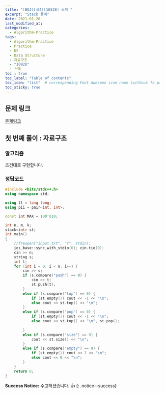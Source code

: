 ```yaml
---
title: "[BOJ][실4][10828] 스텍 "
excerpt: "Stack 풀이"
date: 2021-01-20
last_modified_at:
categories:
  - Algorithm-Practice
tags:
  - Algorithm-Practice
  - Practice
  - DS
  - Data Structure
  - 자료구조
  - "10828"
  - 스텍
toc : true
toc_label: "Table of contents"
toc_icon: "list"  # corresponding Font Awesome icon name (without fa prefix)
toc_sticky: true
---
```


## 문제 링크

[문제링크](https://www.acmicpc.net/problem/10828)  

## 첫 번째 풀이 : 자료구조 

### 알고리즘

조건대로 구현합니다. 

### 정답코드  

```cpp
#include <bits/stdc++.h>
using namespace std;

using ll = long long;
using pii = pair<int, int>;

const int MAX = 100'010;

int n, m, k;
stack<int> st;
int main()
{
	//freopen("input.txt", "r", stdin);
	ios_base::sync_with_stdio(0); cin.tie(0);
	cin >> n;
	string s;
	int t;
	for (int i = 0; i < n; i++) {
		cin >> s;
		if (s.compare("push") == 0) {
			cin >> t;
			st.push(t);
		}
		else if (s.compare("top") == 0) {
			if (st.empty()) cout << -1 << "\n";
			else cout << st.top() << "\n";
		}
		else if (s.compare("pop") == 0) {
			if (st.empty()) cout << -1 << "\n";
			else cout << st.top() << "\n", st.pop();
			
		}
		else if (s.compare("size") == 0) {
			cout << st.size() << "\n";
		}
		else if (s.compare("empty") == 0) {
			if (st.empty()) cout << 1 << "\n";
			else cout << 0 << "\n";
		}
	}
	return 0;
}
```


**Success Notice:**
수고하셨습니다. :+1:
{: .notice--success}
